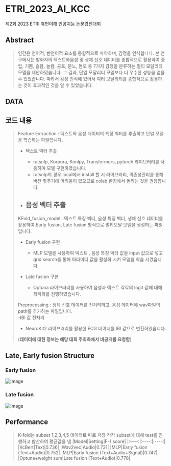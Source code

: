 # ETRI_2023_AI_KCC
제2회 2023 ETRI 휴먼이해 인공지능 논문경진대회 

## Abstract
> 인간은 언어적, 반언어적 요소를 통합적으로 파악하며, 감정을 인식합니다. 본 연구에서는 발화자의 텍스트와음성 및 생체 신호 데이터를 종합적으로 활용하여 중립, 기쁨, 슬픔, 놀람, 공포, 분노, 혐오 총 7가지 감정을 분류하는 멀티 모달리티 모델을 제안하였습니다. 그 결과, 단일 모달리티 모델보다 더 우수한 성능을 얻을 수 있었습니다. 따라서 감정 인식에 있어서 여러 모달리티를 종합적으로 활용하는 것이 효과적인 것을 알 수 있었습니다.

## DATA
> 

## 코드 내용
> Feature Extraction : 텍스트와 음성 데이터의 특징 벡터를 추출하고 단일 모델을 학습하는 파일입니다.
> - 텍스트 벡터 추출
>   - ratsnlp, Korpora, Konlpy, Transformers, pytorch 라이브러리를 사용하여 모델 구현하였습니다.
>   - ratsnlp의 경우 local에서 install 할 시 라이브러리, 의존성관리를 통해 버전 맞추기에 어려움이 있으므로 colab 환경에서 돌리는 것을 권장합니다.
>
> - 음성 벡터 추출
>   -
>
> KFold_fusion_model : 텍스트 특징 벡터, 음성 특징 벡터, 생체 신호 데이터를 활용하여 Early fusion, Late fusion 방식으로 멀티모달 모델을 생성하는 파일입니다.<br>
> - Early fusion 구현
>   - MLP 모델을 사용하여 텍스트 , 음성 특징 벡터 값을 input 값으로 넣고 grid search를 통해 파라미터 값을 활성화 시켜 모델을 학습 시켰습니다.
>
> - Late fusion 구현
>   - Optuna 라이브러리를 사용하여 음성과 텍스트 각각의 logit 값에 대해 최적화를 진행하였습니다.
>
> Preprocessing : 생체 신호 데이터를 전처리하고, 음성 데이터에 wav파일의 path를 추가하는 파일입니다.<br>
> -IBI 값 전처리
>   - NeuroKit2 라이브러리를 활용한 ECG 데이터를 IBI 값으로 변환하였습니다.
>
> (**데이터에 대한 정보는 해당 대회 주최측에서 비공개를 요청함**)

## Late, Early fusion Structure
### Early fusion
 ![image](https://user-images.githubusercontent.com/64082236/235346905-297c4f7d-c001-48af-8783-98246763683f.png)

### Late fusion
 ![image](https://user-images.githubusercontent.com/64082236/235346916-45cd612e-bbe9-45f5-b02c-1a8d1837ebef.png)


## Performance
> K-fold는 subset 1,2,3,4,5 데이터로 따로 저장
> 각각 subset에 대해 test를 진행하고 합산하여 평균값을 냄
> |Model|Setting|F-1 score|
> |:----:|:----:|:----:|
> |KcBert|Text|0.736|
> |Wav2vec|Audio|0.731|
> |MLP|Early fusion (Text+Audio)|0.752|
> |MLP|Early fusion (Text+Audio+Signal)|0.747|
> |Optuna+weight sum|Late fusion (Text+Audio)|0.778|
